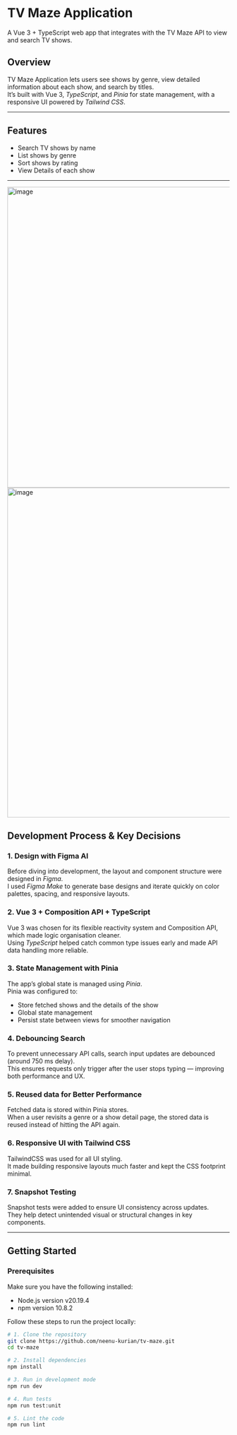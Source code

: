 # TV Maze Application

A Vue 3 + TypeScript web app that integrates with the TV Maze API to view and search TV shows.

## Overview

TV Maze Application lets users see shows by genre, view detailed information about each show, and search by titles.  
It’s built with Vue 3, *TypeScript*, and *Pinia* for state management, with a responsive UI powered by *Tailwind CSS*.

---

## Features

- Search TV shows by name
- List shows by genre
- Sort shows by rating
- View Details of each show

---

<img width="1437" height="681" alt="image" src="https://github.com/user-attachments/assets/a9123b31-a02c-4b69-9c7f-38ba2fb6b0ab" />
<img width="1437" height="747" alt="image" src="https://github.com/user-attachments/assets/2df08f31-86c5-449c-a368-f2050642b00b" />


## Development Process & Key Decisions

### 1. Design with Figma AI
Before diving into development, the layout and component structure were designed in *Figma*.  
I used *Figma Make* to generate base designs and iterate quickly on color palettes, spacing, and responsive layouts.

### 2. Vue 3 + Composition API + TypeScript
Vue 3 was chosen for its flexible reactivity system and Composition API, which made logic organisation cleaner.  
Using *TypeScript* helped catch common type issues early and made API data handling more reliable.

### 3. State Management with Pinia
The app’s global state is managed using *Pinia*.  
Pinia was configured to:
- Store fetched shows and the details of the show
- Global state management
- Persist state between views for smoother navigation

### 4. Debouncing Search
To prevent unnecessary API calls, search input updates are debounced (around 750 ms delay).  
This ensures requests only trigger after the user stops typing — improving both performance and UX.

### 5. Reused data for Better Performance
Fetched data is stored within Pinia stores.  
When a user revisits a genre or a show detail page, the stored data is reused instead of hitting the API again.

### 6. Responsive UI with Tailwind CSS
TailwindCSS was used for all UI styling.  
It made building responsive layouts much faster and kept the CSS footprint minimal.

### 7. Snapshot Testing
Snapshot tests were added to ensure UI consistency across updates.  
They help detect unintended visual or structural changes in key components.

---

## Getting Started

### Prerequisites

Make sure you have the following installed:

- Node.js version v20.19.4 
- npm version 10.8.2

Follow these steps to run the project locally:

```bash
# 1. Clone the repository
git clone https://github.com/neenu-kurian/tv-maze.git
cd tv-maze

# 2. Install dependencies
npm install

# 3. Run in development mode
npm run dev

# 4. Run tests
npm run test:unit

# 5. Lint the code
npm run lint
